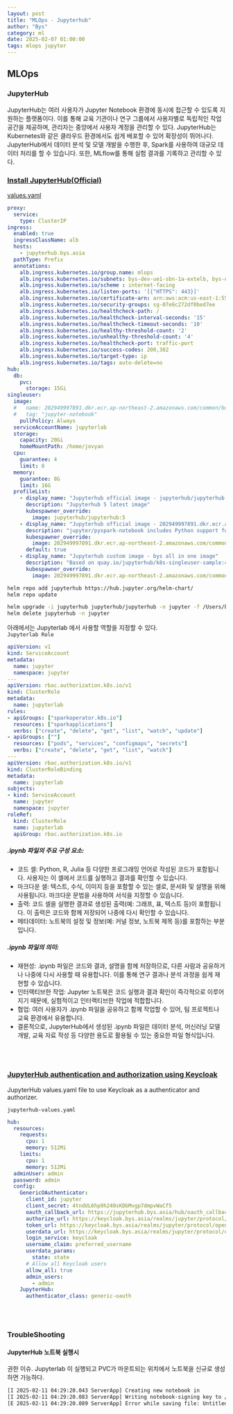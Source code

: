 ```yaml
---
layout: post
title: "MLOps - Jupyterhub"
author: "Bys"
category: ml
date: 2025-02-07 01:00:00
tags: mlops jupyter
---
```


## MLOps

### JupyterHub
JupyterHub는 여러 사용자가 Jupyter Notebook 환경에 동시에 접근할 수 있도록 지원하는 플랫폼이다. 이를 통해 교육 기관이나 연구 그룹에서 사용자별로 독립적인 작업 공간을 제공하며, 관리자는 중앙에서 사용자 계정을 관리할 수 있다. JupyterHub는 Kubernetes와 같은 클라우드 환경에서도 쉽게 배포할 수 있어 확장성이 뛰어나다. JupyterHub에서 데이터 분석 및 모델 개발을 수행한 후, Spark를 사용하여 대규모 데이터 처리를 할 수 있습니다. 또한, MLflow를 통해 실험 결과를 기록하고 관리할 수 있다. 


### [Install JupyterHub(Official)](https://github.com/jupyterhub/helm-chart?tab=readme-ov-file) 
[values.yaml](https://github.com/jupyterhub/zero-to-jupyterhub-k8s/blob/main/jupyterhub/values.yaml)
```yaml
proxy:
  service:
    type: ClusterIP
ingress:
  enabled: true
  ingressClassName: alb
  hosts:
    - jupyterhub.bys.asia
  pathType: Prefix
  annotations:
    alb.ingress.kubernetes.io/group.name: mlops
    alb.ingress.kubernetes.io/subnets: bys-dev-ue1-sbn-1a-extelb, bys-dev-ue1-sbn-1b-extelb, bys-dev-ue1-sbn-1c-extelb, bys-dev-ue1-sbn-1d-extelb, bys-dev-ue1-sbn-1f-extelb
    alb.ingress.kubernetes.io/scheme : internet-facing
    alb.ingress.kubernetes.io/listen-ports: '[{"HTTPS": 443}]'
    alb.ingress.kubernetes.io/certificate-arn: arn:aws:acm:us-east-1:558846430793:certificate/a5207b24-ae67-49ac-b34e-f34ed0088bca
    alb.ingress.kubernetes.io/security-groups: sg-07e6c272df0bed7ee
    alb.ingress.kubernetes.io/healthcheck-path: /
    alb.ingress.kubernetes.io/healthcheck-interval-seconds: '15'
    alb.ingress.kubernetes.io/healthcheck-timeout-seconds: '10'
    alb.ingress.kubernetes.io/healthy-threshold-count: '2'
    alb.ingress.kubernetes.io/unhealthy-threshold-count: '4'
    alb.ingress.kubernetes.io/healthcheck-port: traffic-port
    alb.ingress.kubernetes.io/success-codes: 200,302
    alb.ingress.kubernetes.io/target-type: ip
    alb.ingress.kubernetes.io/tags: auto-delete=no
hub:
  db:
    pvc:
      storage: 15Gi
singleuser:
  image:
  #   name: 202949997891.dkr.ecr.ap-northeast-2.amazonaws.com/common/build
  #   tag: "jupyter-notebook"
    pullPolicy: Always
  serviceAccountName: jupyterlab
  storage:
    capacity: 20Gi
    homeMountPath: /home/jovyan
  cpu:
    guarantee: 4
    limit: 8
  memory:
    guarantee: 8G
    limit: 16G
  profileList:
    - display_name: "Jupyterhub official image - jupyterhub/jupyterhub:5"
      description: "Jupyterhub 5 latest image"
      kubespawner_override:
        image: jupyterhub/jupyterhub:5
    - display_name: "Jupyterhub official image - 202949997891.dkr.ecr.ap-northeast-2.amazonaws.com/common/build:jupyter-spark"
      description: "jupyter/pyspark-notebook includes Python support for Apache Spark"
      kubespawner_override:
        image: 202949997891.dkr.ecr.ap-northeast-2.amazonaws.com/common/build:jupyter-spark
      default: true
    - display_name: "Jupyterhub custom image - bys all in one image"
      description: "Based on quay.io/jupyterhub/k8s-singleuser-sample:4.1.0"
      kubespawner_override:
        image: 202949997891.dkr.ecr.ap-northeast-2.amazonaws.com/common/build:jupyter-notebook
```


```bash
helm repo add jupyterhub https://hub.jupyter.org/helm-chart/
helm repo update

helm upgrade -i jupyterhub jupyterhub/jupyterhub -n jupyter -f /Users/bys/workspace/kubernetes/mlops/jupyterhub/values.yaml
helm delete jupyterhub -n jupyter
```


아래에서는 Jupyterlab 에서 사용할 역할을 지정할 수 있다.  
`Jupyterlab Role`
```yaml
apiVersion: v1
kind: ServiceAccount
metadata:
  name: jupyter
  namespace: jupyter
---
apiVersion: rbac.authorization.k8s.io/v1
kind: ClusterRole
metadata:
  name: jupyterlab
rules:
- apiGroups: ["sparkoperator.k8s.io"]
  resources: ["sparkapplications"]
  verbs: ["create", "delete", "get", "list", "watch", "update"]
- apiGroups: [""]
  resources: ["pods", "services", "configmaps", "secrets"]
  verbs: ["create", "delete", "get", "list", "watch"]
---
apiVersion: rbac.authorization.k8s.io/v1
kind: ClusterRoleBinding
metadata:
  name: jupyterlab
subjects:
- kind: ServiceAccount
  name: jupyter
  namespace: jupyter
roleRef:
  kind: ClusterRole
  name: jupyterlab
  apiGroup: rbac.authorization.k8s.io
```

##### .ipynb 파일의 주요 구성 요소:
- 코드 셀: Python, R, Julia 등 다양한 프로그래밍 언어로 작성된 코드가 포함됩니다. 사용자는 이 셀에서 코드를 실행하고 결과를 확인할 수 있습니다.
- 마크다운 셀: 텍스트, 수식, 이미지 등을 포함할 수 있는 셀로, 문서화 및 설명을 위해 사용됩니다. 마크다운 문법을 사용하여 서식을 지정할 수 있습니다.
- 출력: 코드 셀을 실행한 결과로 생성된 출력(예: 그래프, 표, 텍스트 등)이 포함됩니다. 이 출력은 코드와 함께 저장되어 나중에 다시 확인할 수 있습니다.
- 메타데이터: 노트북의 설정 및 정보(예: 커널 정보, 노트북 제목 등)를 포함하는 부분입니다.

##### .ipynb 파일의 의미:
- 재현성: .ipynb 파일은 코드와 결과, 설명을 함께 저장하므로, 다른 사람과 공유하거나 나중에 다시 사용할 때 유용합니다. 이를 통해 연구 결과나 분석 과정을 쉽게 재현할 수 있습니다.
- 인터랙티브한 작업: Jupyter 노트북은 코드 실행과 결과 확인이 즉각적으로 이루어지기 때문에, 실험적이고 인터랙티브한 작업에 적합합니다.
- 협업: 여러 사용자가 .ipynb 파일을 공유하고 함께 작업할 수 있어, 팀 프로젝트나 교육 환경에서 유용합니다.
- 결론적으로, JupyterHub에서 생성된 .ipynb 파일은 데이터 분석, 머신러닝 모델 개발, 교육 자료 작성 등 다양한 용도로 활용될 수 있는 중요한 파일 형식입니다.

<br><br>



### [JupyterHub authentication and authorization using Keycloak](https://z2jh.jupyter.org/en/stable/administrator/authentication.html#keycloak)
JupyterHub values.yaml file to use Keycloak as a authenticator and authorizer.

`jupyterhub-values.yaml`
```yaml
hub:
  resources:
    requests:
      cpu: 1
      memory: 512Mi
    limits:
      cpu: 1
      memory: 512Mi
  adminUser: admin
  password: admin
  config:
    GenericOAuthenticator:
      client_id: jupyter
      client_secret: 4tndUL6hp9h240sKDbMvgp7dmpvWaCf5
      oauth_callback_url: https://jupyterhub.bys.asia/hub/oauth_callback
      authorize_url: https://keycloak.bys.asia/realms/jupyter/protocol/openid-connect/auth
      token_url: https://keycloak.bys.asia/realms/jupyter/protocol/openid-connect/token
      userdata_url: https://keycloak.bys.asia/realms/jupyter/protocol/openid-connect/userinfo
      login_service: keycloak
      username_claim: preferred_username
      userdata_params:
        state: state
      # Allow all Keycloak users
      allow_all: true
      admin_users:
        - admin
    JupyterHub:
      authenticator_class: generic-oauth
```

<br><br>


### TroubleShooting

#### JupyterHub 노트북 실행시
권한 이슈. Jupyterlab 이 실행되고 PVC가 마운트되는 위치에서 노트북을 신규로 생성하면 가능하다.  
```bash
[I 2025-02-11 04:29:20.043 ServerApp] Creating new notebook in
[I 2025-02-11 04:29:20.083 ServerApp] Writing notebook-signing key to /opt/bitnami/jupyterhub-singleuser/.local/share/jupyter/notebook_secret
[E 2025-02-11 04:29:20.089 ServerApp] Error while saving file: Untitled.ipynb [Errno 30] Read-only file system: '/Untitled.ipynb'
```
